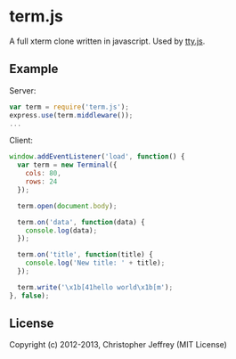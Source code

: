 # term.js

A full xterm clone written in javascript. Used by
[tty.js](https://github.com/chjj/tty.js).

## Example

Server:

``` js
var term = require('term.js');
express.use(term.middleware());
...
```

Client:

``` js
window.addEventListener('load', function() {
  var term = new Terminal({
    cols: 80,
    rows: 24
  });

  term.open(document.body);

  term.on('data', function(data) {
    console.log(data);
  });

  term.on('title', function(title) {
    console.log('New title: ' + title);
  });

  term.write('\x1b[41hello world\x1b[m');
}, false);
```

## License

Copyright (c) 2012-2013, Christopher Jeffrey (MIT License)

